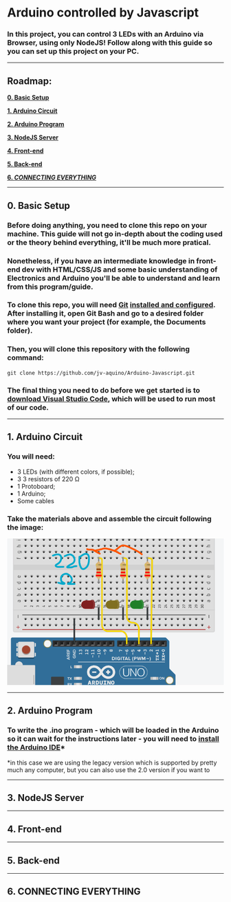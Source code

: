 # Arduino controlled by Javascript
### In this project, you can control 3 LEDs with an Arduino via Browser, using only NodeJS! Follow along with this guide so you can set up this project on your PC.

------------

## Roadmap:
[**0. Basic Setup**](#0-basic-setup)

[**1. Arduino Circuit**](#1-arduino-circuit)

[**2. Arduino Program**](#2-arduino-program)

[**3. NodeJS Server**](#3-nodejs-server)

[**4. Front-end**](#4-front-end)

[**5. Back-end**](#5-back-end)

[**6. *CONNECTING EVERYTHING***](#6-connecting-everything)

------------

## 0. Basic Setup
### Before doing anything, you need to clone this repo on your machine. This guide will not go in-depth about the coding used or the theory behind everything, it'll be much more pratical.
### Nonetheless, if you have an intermediate knowledge in front-end dev with HTML/CSS/JS and some basic understanding of Electronics and Arduino you'll be able to understand and learn from this program/guide.
### To clone this repo, you will need [Git](https://git-scm.com/) [installed and configured](https://techpp.com/2021/09/03/install-git-on-windows-guide/). After installing it, open Git Bash and go to a desired folder where you want your project (for example, the Documents folder).
### Then, you will clone this repository with the following command:
	git clone https://github.com/jv-aquino/Arduino-Javascript.git

### The final thing you need to do before we get started is to [download Visual Studio Code](https://code.visualstudio.com/), which will be used to run most of our code.

------------

## 1. Arduino Circuit
### You will need:
- 3 LEDs (with different colors, if possible);
- 3 3 resistors of 220 Ω
- 1 Protoboard;
- 1 Arduino;
- Some cables
### Take the materials above and assemble the circuit following the image:
![Circuit Image](./arduino/circuit.png)

------------

## 2. Arduino Program
### To write the .ino program - which will be loaded in the Arduino so it can wait for the instructions later - you will need to [install the Arduino IDE](https://www.arduino.cc/en/software/#legacy-ide-18x)*
*in this case we are using the legacy version which is supported by pretty much any computer, but you can also use the 2.0 version if you want to

------------

## 3. NodeJS Server

------------

## 4. Front-end

------------

## 5. Back-end

------------

## 6. CONNECTING EVERYTHING
